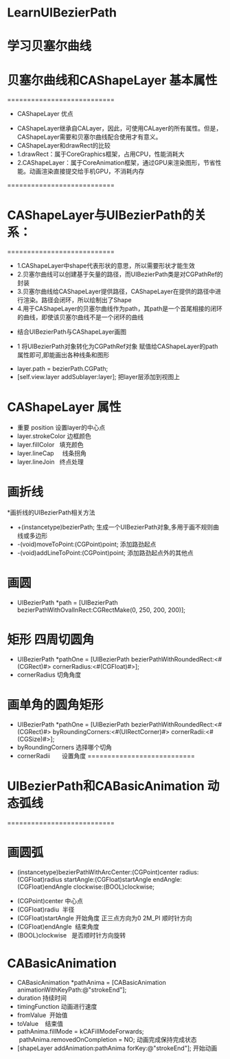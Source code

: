 # LearnUIBezierPath
学习贝塞尔曲线
===========================
# 贝塞尔曲线和CAShapeLayer 基本属性
===========================

* CAShapeLayer 优点
- CAShapeLayer继承自CALayer，因此，可使用CALayer的所有属性。但是，CAShapeLayer需要和贝塞尔曲线配合使用才有意义。
- CAShapeLayer和drawRect的比较
- 1.drawRect：属于CoreGraphics框架，占用CPU，性能消耗大 
- 2.CAShapeLayer：属于CoreAnimation框架，通过GPU来渲染图形，节省性能。动画渲染直接提交给手机GPU，不消耗内存

===========================
# CAShapeLayer与UIBezierPath的关系：
===========================
- 1.CAShapeLayer中shape代表形状的意思，所以需要形状才能生效
- 2.贝塞尔曲线可以创建基于矢量的路径，而UIBezierPath类是对CGPathRef的封装
- 3.贝塞尔曲线给CAShapeLayer提供路径，CAShapeLayer在提供的路径中进行渲染。路径会闭环，所以绘制出了Shape
- 4.用于CAShapeLayer的贝塞尔曲线作为path，其path是一个首尾相接的闭环的曲线，即使该贝塞尔曲线不是一个闭环的曲线

* 结合UIBezierPath与CAShapeLayer画图
- 1 将UIBezierPath对象转化为CGPathRef对象 赋值给CAShapeLayer的path属性即可,即能画出各种线条和图形
* layer.path = bezierPath.CGPath; 
* [self.view.layer addSublayer:layer]; 把layer层添加到视图上
# CAShapeLayer 属性
- 重要 position 设置layer的中心点
- layer.strokeColor 边框颜色
- layer.fillColor   填充颜色
- layer.lineCap     线条拐角
- layer.lineJoin    终点处理
# 画折线
*画折线的UIBezierPath相关方法
- +(instancetype)bezierPath; 生成一个UIBezierPath对象,多用于画不规则曲线或多边形
- -(void)moveToPoint:(CGPoint)point; 添加路劲起点
- -(void)addLineToPoint:(CGPoint)point; 添加路劲起点外的其他点
# 画圆
- UIBezierPath *path = [UIBezierPath bezierPathWithOvalInRect:CGRectMake(0, 250, 200, 200)];
# 矩形 四周切圆角
- UIBezierPath *pathOne = [UIBezierPath bezierPathWithRoundedRect:<#(CGRect)#> cornerRadius:<#(CGFloat)#>];
- cornerRadius 切角角度
# 画单角的圆角矩形
- UIBezierPath *pathOne = [UIBezierPath bezierPathWithRoundedRect:<#(CGRect)#> byRoundingCorners:<#(UIRectCorner)#> cornerRadii:<#(CGSize)#>];
- byRoundingCorners 选择哪个切角
- cornerRadii       设置角度
===========================
# UIBezierPath和CABasicAnimation 动态弧线
===========================
# 画圆弧
+ (instancetype)bezierPathWithArcCenter:(CGPoint)center radius:(CGFloat)radius startAngle:(CGFloat)startAngle endAngle:(CGFloat)endAngle clockwise:(BOOL)clockwise;
- (CGPoint)center 中心点
- (CGFloat)radiu  半径
- (CGFloat)startAngle 开始角度 正三点方向为0 2M_PI 顺时针方向
- (CGFloat)endAngle  结束角度
- (BOOL)clockwise   是否顺时针方向旋转
# CABasicAnimation 
- CABasicAnimation *pathAnima = [CABasicAnimation animationWithKeyPath:@"strokeEnd"];
- duration 持续时间
- timingFunction 动画进行速度
- fromValue  开始值
- toValue    结束值
- pathAnima.fillMode = kCAFillModeForwards;
  pathAnima.removedOnCompletion = NO; 动画完成保持完成状态
- [shapeLayer addAnimation:pathAnima forKey:@"strokeEnd"]; 开始动画
